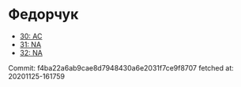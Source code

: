 # Федорчук
- [30: AC](30.md)
- [31: NA](31.md)
- [32: NA](32.md)

Commit: f4ba22a6ab9cae8d7948430a6e2031f7ce9f8707
 fetched at: 20201125-161759
